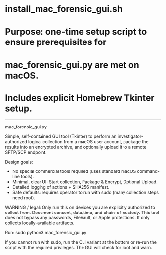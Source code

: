 # install_mac_forensic_gui.sh
#
# Purpose: one-time setup script to ensure prerequisites for
# mac_forensic_gui.py are met on macOS.
# Includes explicit Homebrew Tkinter setup.


--------------------------------------------------------------------------------


mac_forensic_gui.py

Simple, self-contained GUI tool (Tkinter) to perform an investigator-authorized
logical collection from a macOS user account, package the results into an
encrypted archive, and optionally upload it to a remote SFTP/SCP endpoint.

Design goals:
- No special commercial tools required (uses standard macOS command-line tools).
- Minimal, clear UI: Start collection, Package & Encrypt, Optional Upload.
- Detailed logging of actions + SHA256 manifest.
- Safe defaults: requires operator to run with sudo (many collection steps need root).

WARNING / legal: Only run this on devices you are explicitly authorized to collect from.
Document consent, date/time, and chain-of-custody. This tool does not bypass any
passwords, FileVault, or Apple protections. It only collects locally-available
artifacts.

Run:
  sudo python3 mac_forensic_gui.py

If you cannot run with sudo, run the CLI variant at the bottom or re-run the
script with the required privileges. The GUI will check for root and warn.
